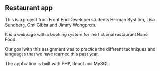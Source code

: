 ## Restaurant app

This is a project from Front End Developer students Herman Byström, Lisa Sundberg, Omi Gibba and Jimmy Wongprom.

It is a webpage with a booking system for the fictional restaurant Nano Food.

Our goal with this assignment was to practice the different techniques and languages that we have learned this past year.

The application is built with PHP, React and MySQL.

